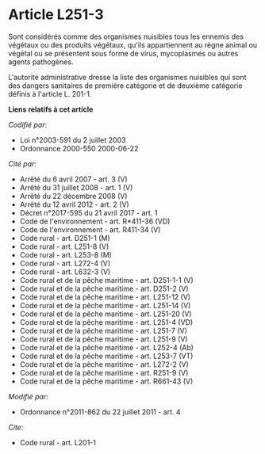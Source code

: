 # Article L251-3

Sont considérés comme des organismes nuisibles tous les ennemis des végétaux ou des produits végétaux, qu'ils appartiennent
au règne animal ou végétal ou se présentent sous forme de virus, mycoplasmes ou autres agents pathogènes. 

L'autorité administrative dresse la liste des organismes nuisibles qui sont des dangers sanitaires de première catégorie et
de deuxième catégorie définis à l'article L. 201-1.

**Liens relatifs à cet article**

_Codifié par_:

  - Loi n°2003-591 du 2 juillet 2003
  - Ordonnance 2000-550 2000-06-22

_Cité par_:

  - Arrêté du 6 avril 2007 - art. 3 (V)
  - Arrêté du 31 juillet 2008 - art. 1 (V)
  - Arrêté du 22 décembre 2008 (V)
  - Arrêté du 12 avril 2012 - art. 2 (V)
  - Décret n°2017-595 du 21 avril 2017 - art. 1
  - Code de l'environnement - art. R*411-36 (VD)
  - Code de l'environnement - art. R411-34 (V)
  - Code rural - art. D251-1 (M)
  - Code rural - art. L251-8 (V)
  - Code rural - art. L253-8 (M)
  - Code rural - art. L272-4 (V)
  - Code rural - art. L632-3 (V)
  - Code rural et de la pêche maritime - art. D251-1-1 (V)
  - Code rural et de la pêche maritime - art. D251-2 (V)
  - Code rural et de la pêche maritime - art. L251-12 (V)
  - Code rural et de la pêche maritime - art. L251-14 (V)
  - Code rural et de la pêche maritime - art. L251-20 (V)
  - Code rural et de la pêche maritime - art. L251-4 (VD)
  - Code rural et de la pêche maritime - art. L251-7 (V)
  - Code rural et de la pêche maritime - art. L251-9 (V)
  - Code rural et de la pêche maritime - art. L252-4 (Ab)
  - Code rural et de la pêche maritime - art. L253-7 (VT)
  - Code rural et de la pêche maritime - art. L272-2 (V)
  - Code rural et de la pêche maritime - art. R251-9 (V)
  - Code rural et de la pêche maritime - art. R661-43 (V)

_Modifié par_:

  - Ordonnance n°2011-862 du 22 juillet 2011 - art. 4

_Cite_:

  - Code rural - art. L201-1
